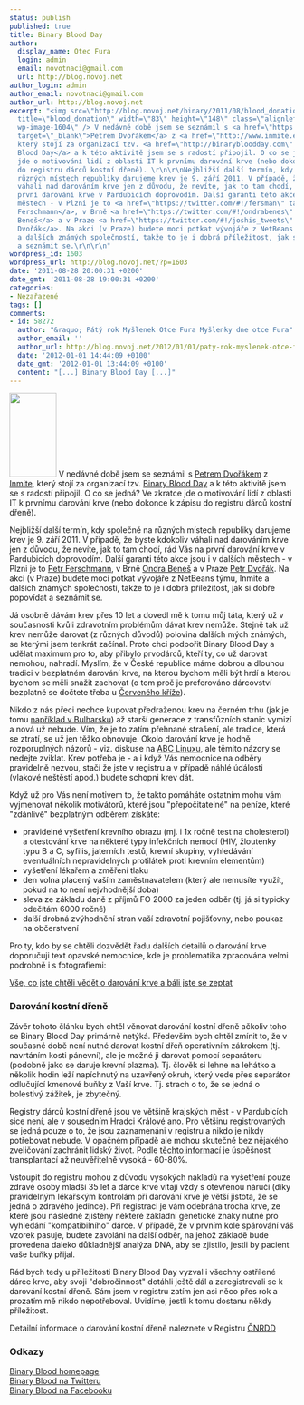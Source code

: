 ```yaml
---
status: publish
published: true
title: Binary Blood Day
author:
  display_name: Otec Fura
  login: admin
  email: novotnaci@gmail.com
  url: http://blog.novoj.net
author_login: admin
author_email: novotnaci@gmail.com
author_url: http://blog.novoj.net
excerpt: "<img src=\"http://blog.novoj.net/binary/2011/08/blood_donation.png\" alt=\"\"
  title=\"blood_donation\" width=\"83\" height=\"148\" class=\"alignleft size-full
  wp-image-1604\" /> V nedávné době jsem se seznámil s <a href=\"https://twitter.com/#!/joshis_tweets\"
  target=\"_blank\">Petrem Dvořákem</a> z <a href=\"http://www.inmite.eu/en\" target=\"_blank\">Inmite</a>,
  který stojí za organizací tzv. <a href=\"http://binarybloodday.com\" target=\"_blank\">Binary
  Blood Day</a> a k této aktivitě jsem se s radostí připojil. O co se jedná? Ve zkratce
  jde o motivování lidí z oblasti IT k prvnímu darování krve (nebo dokonce k zápisu
  do registru dárců kostní dřeně). \r\n\r\nNejbližší další termín, kdy společně na
  různých místech republiky darujeme krev je 9. září 2011. V případě, že byste kdokoliv
  váhali nad darováním krve jen z důvodu, že nevíte, jak to tam chodí, rád Vás na
  první darování krve v Pardubicích doprovodím. Další garanti této akce jsou i v dalších
  městech - v Plzni je to <a href=\"https://twitter.com/#!/fersman\" target=\"_blank\">Petr
  Ferschmann</a>, v Brně <a href=\"https://twitter.com/#!/ondrabenes\" target=\"_blank\">Ondra
  Beneš</a> a v Praze <a href=\"https://twitter.com/#!/joshis_tweets\" target=\"_blank\">Petr
  Dvořák</a>. Na akci (v Praze) budete moci potkat vývojáře z NetBeans týmu, Inmite
  a dalších známých společností, takže to je i dobrá příležitost, jak si dobře popovídat
  a seznámit se.\r\n\r\n"
wordpress_id: 1603
wordpress_url: http://blog.novoj.net/?p=1603
date: '2011-08-28 20:00:31 +0200'
date_gmt: '2011-08-28 19:00:31 +0200'
categories:
- Nezařazené
tags: []
comments:
- id: 58272
  author: "&raquo; Pátý rok Myšlenek Otce Fura Myšlenky dne otce Fura"
  author_email: ''
  author_url: http://blog.novoj.net/2012/01/01/paty-rok-myslenek-otce-fura/
  date: '2012-01-01 14:44:09 +0100'
  date_gmt: '2012-01-01 13:44:09 +0100'
  content: "[...] Binary Blood Day [...]"
---
```

<p><img src="http://blog.novoj.net/binary/2011/08/blood_donation.png" alt="" title="blood_donation" width="83" height="148" class="alignleft size-full wp-image-1604" /> V nedávné době jsem se seznámil s <a href="https://twitter.com/#!/joshis_tweets" target="_blank">Petrem Dvořákem</a> z <a href="http://www.inmite.eu/en" target="_blank">Inmite</a>, který stojí za organizací tzv. <a href="http://binarybloodday.com" target="_blank">Binary Blood Day</a> a k této aktivitě jsem se s radostí připojil. O co se jedná? Ve zkratce jde o motivování lidí z oblasti IT k prvnímu darování krve (nebo dokonce k zápisu do registru dárců kostní dřeně). </p>
<p>Nejbližší další termín, kdy společně na různých místech republiky darujeme krev je 9. září 2011. V případě, že byste kdokoliv váhali nad darováním krve jen z důvodu, že nevíte, jak to tam chodí, rád Vás na první darování krve v Pardubicích doprovodím. Další garanti této akce jsou i v dalších městech - v Plzni je to <a href="https://twitter.com/#!/fersman" target="_blank">Petr Ferschmann</a>, v Brně <a href="https://twitter.com/#!/ondrabenes" target="_blank">Ondra Beneš</a> a v Praze <a href="https://twitter.com/#!/joshis_tweets" target="_blank">Petr Dvořák</a>. Na akci (v Praze) budete moci potkat vývojáře z NetBeans týmu, Inmite a dalších známých společností, takže to je i dobrá příležitost, jak si dobře popovídat a seznámit se.</p>
<p><a id="more"></a><a id="more-1603"></a></p>
<p>Já osobně dávám krev přes 10 let a dovedl mě k tomu můj táta, který už v současnosti kvůli zdravotním problémům dávat krev nemůže. Stejně tak už krev nemůže darovat (z různých důvodů) polovina dalších mých známých, se kterými jsem tenkrát začínal. Proto chci podpořit Binary Blood Day a udělat maximum pro to, aby přibylo prvodárců, kteří ty, co už darovat nemohou, nahradí. Myslím, že v České republice máme dobrou a dlouhou tradici v bezplatném darování krve, na kterou bychom měli být hrdí a kterou bychom se měli snažit zachovat (o tom proč je preferováno dárcovství bezplatné se dočtete třeba u <a href="http://www.cervenykriz.eu/cz/proc_bdk.aspx" target="_blank">Červeného kříže</a>).</p>
<p>Nikdo z nás přeci nechce kupovat předraženou krev na černém trhu (jak je tomu <a href="http://www.nola.com/health/index.ssf/2011/05/black_market_in_blood_is_flour.html" target="_blank">například v Bulharsku</a>) až starší generace z transfůzních stanic vymizí a nová už nebude. Vím, že je to zatím přehnané strašení, ale tradice, která se ztratí, se už jen těžko obnovuje. Okolo darování krve je hodně rozporuplných názorů - viz. diskuse na <a href="http://www.abclinuxu.cz/zpravicky/binary-blood-day" target="_blank">ABC Linuxu</a>, ale těmito názory se nedejte zviklat. Krev potřeba je - a i když Vás nemocnice na odběry pravidelně nezvou, stačí že jste v registru a v případě náhlé údálosti (vlakové neštěstí apod.) budete schopni krev dát.</p>
<p>Když už pro Vás není motivem to, že takto pomáháte ostatním mohu vám vyjmenovat několik motivátorů, které jsou "přepočitatelné" na peníze, které "zdánlivě" bezplatným odběrem získáte:</p>
<ul>
<li>pravidelné vyšetření krevního obrazu (mj. i 1x ročně test na cholesterol) a otestování krve na některé typy infekčních nemocí (HIV, žloutenky typu B a C, syfilis, jaterních testů, krevní skupiny, vyhledávání eventuálních nepravidelných protilátek proti krevním elementům)</li>
<li>vyšetření lékařem a změření tlaku</li>
<li>den volna placený vaším zaměstnavatelem (který ale nemusíte využít, pokud na to není nejvhodnější doba)</li>
<li>sleva ze základu daně z příjmů FO 2000 za jeden odběr (tj. já si typicky odečítám 6000 ročně)</li>
<li>další drobná zvýhodnění stran vaší zdravotní pojišťovny, nebo poukaz na občerstvení</li>
</ul>
<p>Pro ty, kdo by se chtěli dozvědět řadu dalších detailů o darování krve doporučuji text opavské nemocnice, kde je problematika zpracována velmi podrobně i s fotografiemi:</p>
<p><a href="http://www.nemocnice.opava.cz/html/HTO_SI.pdf" target="_blank">Vše, co jste chtěli vědět o darování krve a báli jste se zeptat</a></p>
<h3>Darování kostní dřeně</h3>
<p>Závěr tohoto článku bych chtěl věnovat darování kostní dřeně ačkoliv toho se Binary Blood Day primárně netýká. Především bych chtěl zmínit to, že v současné době není nutné darovat kostní dřeň operativním zákrokem (tj. navrtáním kosti pánevní), ale je možné ji darovat pomocí separátoru (podobně jako se daruje krevní plazma). Tj. člověk si lehne na lehátko a několik hodin leží napíchnutý na uzavřený okruh, který vede přes separátor odlučující kmenové buňky z Vaší krve. Tj. strach o to, že se jedná o bolestivý zážitek, je zbytečný.</p>
<p>Registry dárců kostní dřeně jsou ve většině krajských měst - v Pardubicích sice není, ale v sousedním Hradci Králové ano. Pro většinu registrovaných se jedná pouze o to, že jsou zaznamenáni v registru a nikdo je nikdy potřebovat nebude. V opačném případě ale mohou skutečně bez nějakého zveličování zachránit lidský život. Podle <a href="http://www.kostnidren.cz/registr/darci/otazky-D.php" target="_blank">těchto informací</a> je úspěšnost transplantací až neuvěřitelně vysoká - 60-80%.</p>
<p>Vstoupit do registru mohou z důvodu vysokých nákladů na vyšetření pouze zdravé osoby mladší 35 let a dárce krve vítají vždy s otevřenou náručí (díky pravidelným lékařským kontrolám při darování krve je větší jistota, že se jedná o zdravého jedince). Při registraci je vám odebrána trocha krve, ze které jsou následně zjištěny některé základní genetické znaky nutné pro vyhledání "kompatibilního" dárce. V případě, že v prvním kole spárování váš vzorek pasuje, budete zavoláni na další odběr, na jehož základě bude provedena daleko důkladnější analýza DNA, aby se zjistilo, jestli by pacient vaše buňky přijal.</p>
<p>Rád bych tedy u příležitosti Binary Blood Day vyzval i všechny ostřílené dárce krve, aby svoji "dobročinnost" dotáhli ještě dál a zaregistrovali se k darování kostní dřeně. Sám jsem v registru zatím jen asi něco přes rok a prozatím mě nikdo nepotřeboval. Uvidíme, jestli k tomu dostanu někdy příležitost.</p>
<p>Detailní informace o darování kostní dřeně naleznete v Registru <a href="http://www.kostnidren.cz/registr/darci/proc.php" target="_blank">ČNRDD</a> </p>
<h3>Odkazy</h3>
<p><a href="http://binarybloodday.com/" target="_blank">Binary Blood homepage</a><br />
<a href="http://twitter.com/#!/binarybloodday" target="_blank">Binary Blood na Twitteru</a><br />
<a href="http://www.facebook.com/event.php?eid=218520898197811&notif_t=event_invite" target="_blank">Binary Blood na Facebooku</a></p>
